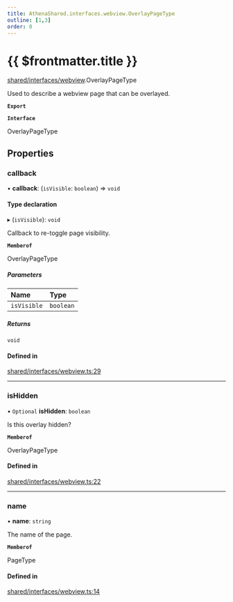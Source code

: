 ```yaml
---
title: AthenaShared.interfaces.webview.OverlayPageType
outline: [1,3]
order: 0
---
```


# {{ $frontmatter.title }}


[shared/interfaces/webview](../modules/shared_interfaces_webview.md).OverlayPageType

Used to describe a webview page that can be overlayed.

**`Export`**

**`Interface`**

OverlayPageType

## Properties

### callback

• **callback**: (`isVisible`: `boolean`) => `void`

#### Type declaration

▸ (`isVisible`): `void`

Callback to re-toggle page visibility.

**`Memberof`**

OverlayPageType

##### Parameters

| Name | Type |
| :------ | :------ |
| `isVisible` | `boolean` |

##### Returns

`void`

#### Defined in

[shared/interfaces/webview.ts:29](https://github.com/Stuyk/altv-athena/blob/9c488f0/src/core/shared/interfaces/webview.ts#L29)

___

### isHidden

• `Optional` **isHidden**: `boolean`

Is this overlay hidden?

**`Memberof`**

OverlayPageType

#### Defined in

[shared/interfaces/webview.ts:22](https://github.com/Stuyk/altv-athena/blob/9c488f0/src/core/shared/interfaces/webview.ts#L22)

___

### name

• **name**: `string`

The name of the page.

**`Memberof`**

PageType

#### Defined in

[shared/interfaces/webview.ts:14](https://github.com/Stuyk/altv-athena/blob/9c488f0/src/core/shared/interfaces/webview.ts#L14)
